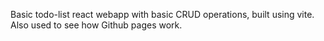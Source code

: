 Basic todo-list react webapp with basic CRUD operations, built using vite.  
Also used to see how Github pages work.
